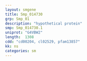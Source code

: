 ```yaml
---
layout: smgene
title: Smp_014730
grp: Smp_01
description: "hypothetical protein"
smp: Smp_014730.1
uniprot: "G4VBW2"
length:  1308
cdd: "cd00204, cl02529, pfam13857"
kk: ns
categories: sm
---
```

